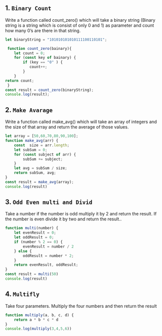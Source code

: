 ## 1. `Binary Count`
Write a function called count_zero() which will take a binary string (Binary string is a string which is consist of only 0 and 1) as parameter and count how many 0’s are there in that string.
```javascript
let binaryString = "101010101010111100110101";

 function count_zero(bainary){
    let count = 0;
    for (const key of bainary) {
        if (key == "0" ) {
           count++;
        }
    }
return count;
 } 
const result = count_zero(binaryString);
console.log(result);
```
## 2. `Make Avarage`
Write a function called make_avg() which will take an array of integers and the size of that array and return the average of those values.
```javascript
let array = [50,60,70,80,90,100];
function make_avg(arr) {
    const  size = arr.length; 
    let subSum = 0;
    for (const subject of arr) {
        subSum += subject;
    }
    let avg = subSum / size;
    return subSum, avg;
}
const result = make_avg(array);
console.log(result)
```
## 3. `Odd Even multi and Divid`
Take a number if the number is odd multiply it by 2 and return the result. If the number is even divide it by two and return the result..
```javascript
function multi(number) {
    let evenResult = 0;
    let oddResult = 0;
    if (number % 2 == 0) {
        evenResult = number / 2
    } else {
        oddResult = number * 2;
    }
    return evenResult, oddResult;
}
const result = multi(50)
console.log(result)
```
## 4. `Multifly`
Take four parameters. Multiply the four numbers and then return the result
```javascript
function multiply(a, b, c, d) {
    return a * b * c * d
}
console.log(multiply(3,4,5,6))
```